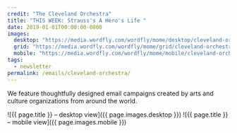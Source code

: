 ```yaml
---
credit: "The Cleveland Orchestra"
title: "THIS WEEK: Strauss's A Hero's Life "
date: 2019-01-01T00:00:00-0800
images:
  desktop: "https://media.wordfly.com/wordfly/mome/desktop/cleveland-orchestra.jpg"
  grid: "https://media.wordfly.com/wordfly/mome/grid/cleveland-orchestra.jpg"
  mobile: "https://media.wordfly.com/wordfly/mome/mobile/cleveland-orchestra.jpg"
tags:
  - newsletter
permalink: /emails/cleveland-orchestra/
---
```

We feature thoughtfully designed email campaigns created by arts and culture organizations from around the world.

![{{ page.title }} – desktop view]({{ page.images.desktop }})
![{{ page.title }} – mobile view]({{ page.images.mobile }})
